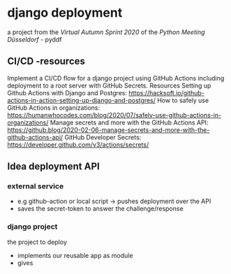 # django deployment

a project from the *Virtual Autumn Sprint 2020* of the *Python Meeting Düsseldorf* - pyddf


## CI/CD -resources
Implement a CI/CD flow for a django project using GitHub Actions including deployment to a root server with GitHub Secrets.
Resources
Setting up Github Actions with Django and Postgres: https://hacksoft.io/github-actions-in-action-setting-up-django-and-postgres/
How to safely use GitHub Actions in organizations: https://humanwhocodes.com/blog/2020/07/safely-use-github-actions-in-organizations/
Manage secrets and more with the GitHub Actions API: https://github.blog/2020-02-06-manage-secrets-and-more-with-the-github-actions-api/
GitHub Developer Secrets: https://developer.github.com/v3/actions/secrets/


## Idea deployment API

### external service

- e.g github-action or local script -> pushes deployment over the API
- saves the secret-token to answer the challenge/response

### django project

the project to deploy

- implements our reusable app as module
- gives 


